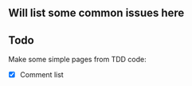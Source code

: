 ## Will list some common issues here
## Todo
Make some simple pages from TDD code:
- [x] Comment list
